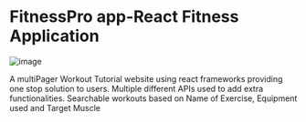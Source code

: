 # FitnessPro app-React Fitness Application
![image](https://github.com/AnweshPattnaik-04/FitnessPro/assets/162988329/ecce2e00-8c63-40d5-9e5e-64e756b1b69a)

A multiPager Workout Tutorial website using react frameworks providing one stop solution to users.
Multiple different APIs used to add extra functionalities.
Searchable workouts based on Name of Exercise, Equipment used and
Target Muscle
